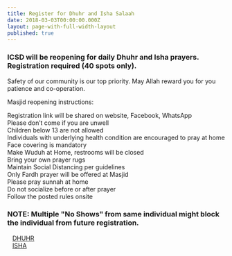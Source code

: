 ```yaml
---
title: Register for Dhuhr and Isha Salaah
date: 2018-03-03T00:00:00.000Z
layout: page-with-full-width-layout
published: true
---
```



### ICSD will be reopening for daily Dhuhr and Isha prayers. Registration required (40 spots only).

Safety of our community is our top priority. May Allah reward you for you patience and co-operation.

Masjid reopening instructions:

Registration link will be shared on website, Facebook, WhatsApp  
Please don’t come if you are unwell  
Children below 13 are not allowed  
Individuals with underlying health condition are encouraged to pray at home  
Face covering is mandatory  
Make Wuduh at Home, restrooms will be closed  
Bring your own prayer rugs  
Maintain Social Distancing per guidelines  
Only Fardh  prayer will be offered at Masjid  
Please pray sunnah at home  
Do not socialize before or after prayer  
Follow the posted rules onsite  

### NOTE: Multiple "No Shows" from same individual might block the individual from future registration.

<div class="row pt-10 pb-2" >
  <div class="col-md-6 col-6 pb-3">
      <a class="btn btn-sm btn-warning" href="https://www.eventbrite.com/e/117154946599" style="width: 100%;padding:12px;" target="_blank">DHUHR</a>
  </div>
  
  <div class="col-md-6 col-6 pb-3">
      <a class="btn btn-sm btn-primary" href="https://www.eventbrite.com/e/117154806179" style="width: 100%;padding:12px;" target="_blank">ISHA</a>
  </div>
    
</div>
